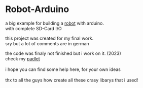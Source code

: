 # Robot-Arduino<br>
a big example for building a [robot](https://youtube.com/shorts/eDm-8F4d0BA) with arduino.<br>
with complete SD-Card I/O <br>

this project was created for my final work.<br>
sry but a lot of comments are in german<br>

the code was finaly not finished but i work on it. (2023)<br>
check my [padlet](https://padlet.com/melatroid/teachable-4-axis-robot-76tei2afyrk9qz5y) <br>
<br>
i hope you can find some help here, for your own ideas<br>
<br>
thx to all the guys how create all these crasy libarys that i used!
